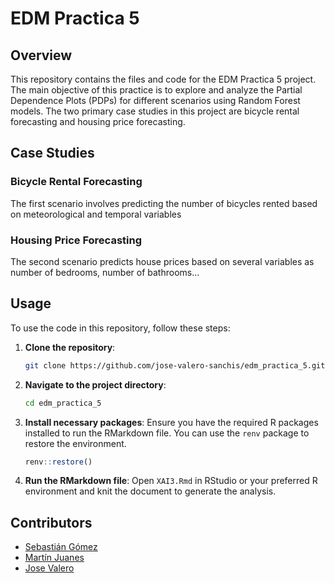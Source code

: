 # EDM Practica 5

## Overview

This repository contains the files and code for the EDM Practica 5 project. The main objective of this practice is to explore and analyze the Partial Dependence Plots (PDPs) for different scenarios using Random Forest models. The two primary case studies in this project are bicycle rental forecasting and housing price forecasting.


## Case Studies

### Bicycle Rental Forecasting

The first scenario involves predicting the number of bicycles rented based on meteorological and temporal variables

### Housing Price Forecasting

The second scenario predicts house prices based on several variables as number of bedrooms, number of bathrooms...

## Usage

To use the code in this repository, follow these steps:

1. **Clone the repository**:

    ```bash
    git clone https://github.com/jose-valero-sanchis/edm_practica_5.git
    ```

2. **Navigate to the project directory**:

    ```bash
    cd edm_practica_5
    ```

3. **Install necessary packages**: Ensure you have the required R packages installed to run the RMarkdown file. You can use the `renv` package to restore the environment.

    ```R
    renv::restore()
    ```

4. **Run the RMarkdown file**: Open `XAI3.Rmd` in RStudio or your preferred R environment and knit the document to generate the analysis.
   
## Contributors

- [Sebastián Gómez](https://github.com/2gomez)
- [Martín Juanes](https://github.com/mjuahop)
- [Jose Valero](https://github.com/jose-valero-sanchis) 
